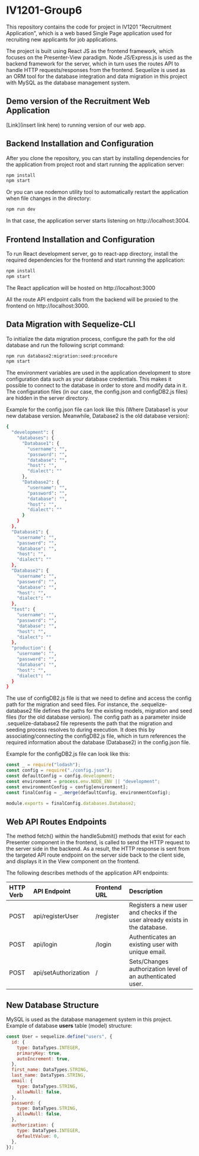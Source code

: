 # IV1201-Group6

This repository contains the code for project in IV1201 "Recruitment Application", which is a web based Single Page application used for recruiting new applicants for job applications.

The project is built using React JS as the frontend framework, which focuses on the Presenter-View paradigm. Node JS/Express.js is used as the backend framework for the server, which in turn uses the routes API to handle HTTP requests/responses from the frontend. Sequelize is used as an ORM tool for the database integration and data migration in this project with MySQL as the database management system.

## Demo version of the Recruitment Web Application

[Link](insert link here) to running version of our web app.

## Backend Installation and Configuration

After you clone the repository, you can start by installing dependencies for the application from project root and start running the application server:

```bash
npm install
npm start
```

Or you can use nodemon utility tool to automatically restart the application when file changes in the directory:

```bash
npm run dev
```

In that case, the application server starts listening on http://localhost:3004.

## Frontend Installation and Configuration

To run React development server, go to react-app directory, install the required dependencies for the frontend and start running the application:

```bash
npm install
npm start
```

The React application will be hosted on http://localhost:3000

All the route API endpoint calls from the backend will be proxied to the frontend on http://localhost:3000.

## Data Migration with Sequelize-CLI

To initialize the data migration process, configure the path for the old database and run the following script command:

```bash
npm run database2:migration:seed:procedure
npm start
```

The environment variables are used in the application development to store configuration data such as your database credentials. This makes it possible to connect to the database in order to store and modify data in it. The configuration files (in our case, the config.json and configDB2.js files) are hidden in the server directory.

Example for the config.json file can look like this (Where Database1 is your new database version. Meanwhile, Database2 is the old database version):

```bash
{
  "development": {
    "databases": {
      "Database1": {
        "username": "",
        "password": "",
        "database": "",
        "host": "",
        "dialect": ""
      },
      "Database2": {
        "username": "",
        "password": "",
        "database": "",
        "host": "",
        "dialect": ""
      }
    }
  },
  "Database1": {
    "username": "",
    "password": "",
    "database": "",
    "host": "",
    "dialect": ""
  },
  "Database2": {
    "username": "",
    "password": "",
    "database": "",
    "host": "",
    "dialect": ""
  },
  "test": {
    "username": "",
    "password": "",
    "database": "",
    "host": "",
    "dialect": ""
  },
  "production": {
    "username": "",
    "password": "",
    "database": "",
    "host": "",
    "dialect": ""
  }
}
```

The use of configDB2.js file is that we need to define and access the config path for the migration and seed files. For instance, the .sequelize-database2 file defines the paths for the existing models, migration and seed files (for the old database version). The config path as a parameter inside .sequelize-database2 file represents the path that the migration and seeding process resolves to during execution. It does this by associating/connecting the configDB2.js file, which in turn references the required information about the database (Database2) in the config.json file.

Example for the configDB2.js file can look like this:

```javascript
const _ = require("lodash");
const config = require("./config.json");
const defaultConfig = config.development;
const environment = process.env.NODE_ENV || "development";
const environmentConfig = config[environment];
const finalConfig = _.merge(defaultConfig, environmentConfig);

module.exports = finalConfig.databases.Database2;
```

## Web API Routes Endpoints

The method fetch() within the handleSubmit() methods that exist for each Presenter component in the frontend, is called to send the HTTP request to the server side in the backend. As a result, the HTTP response is sent from the targeted API route endpoint on the server side back to the client side, and displays it in the View component on the frontend.

The following describes methods of the application API endpoints:

| HTTP Verb | API Endpoint         | Frontend URL | Description                                                                 |
| :-------- | :------------------- | :----------- | :-------------------------------------------------------------------------- |
| POST      | api/registerUser     | /register    | Registers a new user and checks if the user already exists in the database. |
| POST      | api/login            | /login       | Authenticates an existing user with unique email.                           |
| POST      | api/setAuthorization | /            | Sets/Changes authorization level of an authenticated user.                  |

## New Database Structure

MySQL is used as the database management system in this project. Example of database **users** table (model) structure:

```javascript
const User = sequelize.define("users", {
  id: {
    type: DataTypes.INTEGER,
    primaryKey: true,
    autoIncrement: true,
  },
  first_name: DataTypes.STRING,
  last_name: DataTypes.STRING,
  email: {
    type: DataTypes.STRING,
    allowNull: false,
  },
  password: {
    type: DataTypes.STRING,
    allowNull: false,
  },
  authorization: {
    type: DataTypes.INTEGER,
    defaultValue: 0,
  },
});
```
